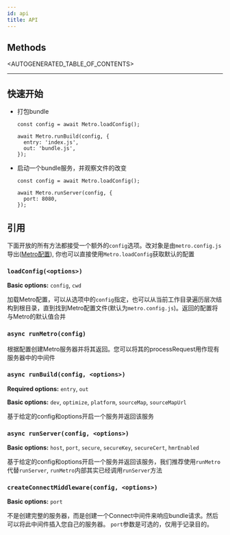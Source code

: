 ```yaml
---
id: api
title: API
---
```


## Methods

<AUTOGENERATED_TABLE_OF_CONTENTS>

---

## 快速开始

  - 打包bundle

    ```
    const config = await Metro.loadConfig();

    await Metro.runBuild(config, {
      entry: 'index.js',
      out: 'bundle.js',
    });
    ```

  - 启动一个bundle服务，并观察文件的改变

    ```
    const config = await Metro.loadConfig();

    await Metro.runServer(config, {
      port: 8080,
    });
    ```

## 引用

下面开放的所有方法都接受一个额外的`config`选项。改对象是由`metro.config.js`导出([Metro配置](./CLI.md)), 你也可以直接使用`Metro.loadConfig`获取默认的配置

### `loadConfig(<options>)`

**Basic options:** `config`, `cwd`

加载Metro配置，可以从选项中的`config`指定，也可以从当前工作目录遍历层次结构到根目录，直到找到Metro配置文件(默认为`metro.config.js`)。返回的配置将与Metro的默认值合并

### `async runMetro(config)`

根据配置创建Metro服务器并将其返回。您可以将其的processRequest用作现有服务器中的中间件

### `async runBuild(config, <options>)`

**Required options:** `entry`, `out`

**Basic options:** `dev`, `optimize`, `platform`, `sourceMap`, `sourceMapUrl`

基于给定的config和options开启一个服务并返回该服务

### `async runServer(config, <options>)`

**Basic options:** `host`, `port`, `secure`, `secureKey`, `secureCert`, `hmrEnabled`

基于给定的config和options开启一个服务并返回该服务，我们推荐使用`runMetro`代替`runServer`, `runMetro`内部其实已经调用`runServer`方法

### `createConnectMiddleware(config, <options>)`

**Basic options:** `port`

不是创建完整的服务器，而是创建一个Connect中间件来响应bundle请求。然后可以将此中间件插入您自己的服务器。 `port`参数是可选的，仅用于记录目的。
